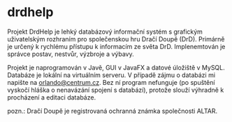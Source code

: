 # drdhelp

Projekt DrdHelp je lehký databázový informační systém s grafickým uživatelským rozhraním pro společenskou hru Dračí Doupě (DrD). Primárně je určený k rychlému přístupu k informacím ze světa DrD. Implenemtován je správce postav, nestvůr, výzbroje a výbavy.

Projekt je naprogramován v Javě, GUI v JavaFX a datové úložiště v MySQL. Databáze je lokální na virtuálním serveru. V případě zájmu o databázi mi napište na orlando@centrum.cz. Bez ní program nefunguje (po spuštění vyskočí hláška o nenavázání spojení s databází), protože slouží výhradně k procházení a editaci databáze.

pozn.: Dračí Doupě je registrovaná ochranná známka společnosti ALTAR.
